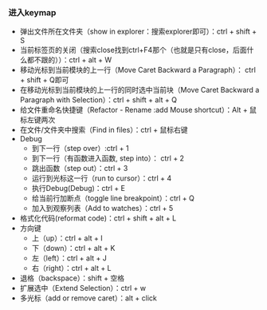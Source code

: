 ### 进入keymap
- 弹出文件所在文件夹（show in explorer：搜索explorer即可）：ctrl + shift + S 
- 当前标签页的关闭（搜索close找到ctrl+F4那个（也就是只有close，后面什么都不跟的））：ctrl + alt + W 
- 移动光标到当前模块的上一行（Move Caret Backward a Paragraph）： ctrl + shift + Q即可
- 在移动光标到当前模块的上一行的同时选中当前块（Move Caret Backward a Paragraph with Selection）：ctrl + shift + alt + Q
- 给文件重命名快捷键（Refactor - Rename :add Mouse shortcut）：Alt + 鼠标左键两次 
- 在文件/文件夹中搜索（Find in files）：ctrl + 鼠标右键 
- Debug
    - 到下一行（step over）:ctrl + 1
    - 到下一行（有函数进入函数, step into）： ctrl + 2
    - 跳出函数（step out）：ctrl + 3
    - 运行到光标这一行（run to cursor）：ctrl + 4
    - 执行Debug(Debug)：ctrl + E
    - 给当前行加断点（toggle line breakpoint）：ctrl + Q
    - 加入到观察列表（Add to watches）：ctrl + 5
- 格式化代码(reformat code)：ctrl + shift + alt + L
- 方向键
    - 上（up）：ctrl + alt + I
    - 下（down）：ctrl + alt + K
    - 左（left）：ctrl + alt + J
    - 右（right）：ctrl + alt + L
- 退格（backspace）：shift + 空格
- 扩展选中（Extend Selection）：ctrl + w
- 多光标（add or remove caret）：alt + click
